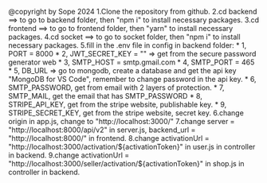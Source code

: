 @copyright by Sope 2024 
1.Clone the repository from github. 
2.cd backend ==> to go to backend folder, then "npm i" to install necessary packages. 
3.cd frontend ==> to go to frontend folder, then "yarn" to install necessary packages. 
4.cd socket ==> to go to socket folder, then "npm i" to install necessary packages. 
5.fill in the .env file in config in backend folder: 
    * 1, PORT = 8000 
    * 2, JWT_SECRET_KEY = "" => get from the secure password generator web 
    * 3, SMTP_HOST = smtp.gmail.com 
    * 4, SMTP_PORT = 465 
    * 5, DB_URL => go to mongodb, create a database and get the api key "MongoDB for VS Code", remember to change password in the api key. 
    * 6, SMTP_PASSWORD, get from email with 2 layers of protection. 
    * 7, SMTP_MAIL, get the email that has SMTP_PASSWORD 
    * 8, STRIPE_API_KEY, get from the stripe website, publishable key. 
    * 9, STRIPE_SECRET_KEY, get from the stripe website, secret key.
6.change origin in app.js, change to "http://localhost:3000/" 
7.change server = "http://localhost:8000/api/v2" in server.js, backend_url = "http://localhost:8000/" in frontend. 
8.change activationUrl = "http://localhost:3000/activation/${activationToken}" in user.js in controller in backend. 
9.change activationUrl = "http://localhost:3000/seller/activation/${activationToken}" in shop.js in controller in backend. 
